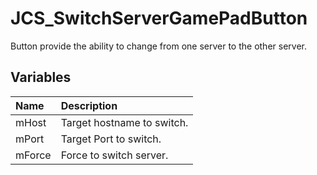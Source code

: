 # JCS_SwitchServerGamePadButton

 Button provide the ability to change from one server to the other server.

## Variables

| Name   | Description                |
|:-------|:---------------------------|
| mHost  | Target hostname to switch. |
| mPort  | Target Port to switch.     |
| mForce | Force to switch server.    |
